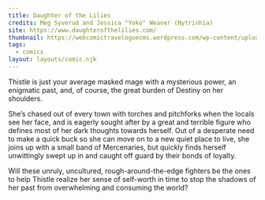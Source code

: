 ```yaml
---
title: Daughter of the Lilies
credits: Meg Syverud and Jessica "Yoko" Weaver (Nytrinhia)
site: https://www.daughterofthelilies.com/
thumbnail: https://webcomictraveloguecms.wordpress.com/wp-content/uploads/2024/02/hubbox_dotl.png
tags:
  - comics
layout: layouts/comic.njk
---
```


Thistle is just your average masked mage with a mysterious power, an enigmatic past, and, of course, the great burden of Destiny on her shoulders. 

She’s chased out of every town with torches and pitchforks when the locals see her face, and is eagerly sought after by a great and terrible figure who defines most of her dark thoughts towards herself. Out of a desperate need to make a quick buck so she can move on to a new quiet place to live, she joins up with a small band of Mercenaries, but quickly finds herself unwittingly swept up in and caught off guard by their bonds of loyalty. 

Will these unruly, uncultured, rough-around-the-edge fighters be the ones to help Thistle realize her sense of self-worth in time to stop the shadows of her past from overwhelming and consuming the world?